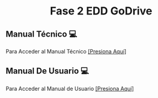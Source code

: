 <h1 align="center">Fase 2 EDD GoDrive</h1>

## Manual Técnico 💻
Para Acceder al Manual Técnico  [[Presiona Aquí]](ManualTecnico.md)
## Manual De Usuario 💻
Para Acceder al Manual de Usuario [[Presiona Aquí]](ManualDeUsuario.md)